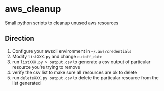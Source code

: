 # aws_cleanup
Small python scripts to cleanup unused aws resources

## Direction
1. Configure your awscli environment in `~/.aws/credentials`
1. Modify `listXXX.py` and change `cutoff_date`
1. run `listXXX.py > output.csv` to generate a csv output of particular resource you're trying to remove
1. verify the csv list to make sure all resources are ok to delete
1. run `deleteXXX.py output.csv` to delete the particular resource from the list generated
